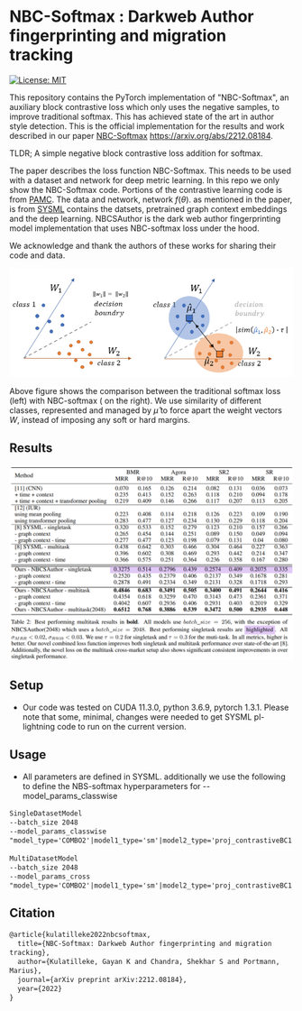 # NBC-Softmax :  Darkweb Author fingerprinting and migration tracking
[![License: MIT](https://img.shields.io/badge/License-MIT-yellow.svg)](https://opensource.org/licenses/MIT)

This repository contains the PyTorch implementation of "NBC-Softmax", an auxiliary block contrastive loss which only uses the negative samples, to improve traditional softmax. This has achieved state of the art in author style detection. This is the official implementation for the results and work described in our paper [NBC-Softmax](https://arxiv.org/abs/2212.08184) https://arxiv.org/abs/2212.08184.

TLDR; A simple negative block contrastive loss addition for softmax.


The paper describes the loss function NBC-Softmax. This needs to be used with a dataset and network for deep metric learning. 
In this repo we only show the NBC-Softmax code. Portions of the contrastive learning code is from [PAMC](https://github.com/gayanku/PAMC). 
The data and network, network $f(\theta)$. as mentioned in the paper, is from [SYSML](https://github.com/pranavmaneriker/sysml) contains the datsets,  pretrained graph context embeddings and the deep learning.  NBCSAuthor is the dark web author fingerprinting model implementation that uses NBC-softmax loss under the hood.

We acknowledge and thank the authors of these works for sharing their code and data.

![NBC-softmax theory](https://github.com/gayanku/NBC-Softmax/blob/main/theory.png?raw=true)

Above figure shows the comparison between the traditional softmax loss (left) with NBC-softmax ( on the right). We use similarity of different classes, represented and managed by $\hat{\mu}$ to force apart the weight vectors $W$, instead of imposing any soft or hard margins.

## Results
![Results](https://github.com/gayanku/NBC-Softmax/blob/main/Results_NBC-softmax.png?raw=true)



## Setup
- Our code was tested on CUDA 11.3.0, python 3.6.9, pytorch 1.3.1. Please note that some, minimal, changes were needed to get SYSML pl-lightning code to run on the current version.

## Usage
- All parameters are defined in SYSML. additionally we use the following to define the NBS-softmax hyperparameters for --model_params_classwise
```
SingleDatasetModel
--batch_size 2048   
--model_params_classwise "model_type='COMBO2'|model1_type='sm'|model2_type='proj_contrastiveBC1'|model2_ratio=0.5|proj_dim=0|NOTE='singleW2_0.01_G1_0.5_000_TTC_L5_NEG_0.20_z2048'" 

MultiDatasetModel
--batch_size 2048
--model_params_cross "model_type='COMBO2'|model1_type='sm'|model2_type='proj_contrastiveBC1'|model2_ratio=0.5|proj_dim=0|NOTE='mutiW2_0.01_G1_0.5_000_TTC_L5_NEG_0.30_z2048'"
```

## Citation
```
@article{kulatilleke2022nbcsoftmax,
  title={NBC-Softmax: Darkweb Author fingerprinting and migration tracking},
  author={Kulatilleke, Gayan K and Chandra, Shekhar S and Portmann, Marius},
  journal={arXiv preprint arXiv:2212.08184},
  year={2022}
}
```
